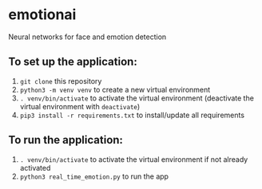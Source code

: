 # emotionai
Neural networks for face and emotion detection

## To set up the application:
1. `git clone` this repository
2. `python3 -m venv venv` to create a new virtual environment
3. `. venv/bin/activate` to activate the virtual environment (deactivate the virtual environment with `deactivate`)
4. `pip3 install -r requirements.txt` to install/update all requirements

## To run the application:
1. `. venv/bin/activate` to activate the virtual environment if not already activated
2. `python3 real_time_emotion.py` to run the app